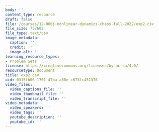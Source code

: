 ```yaml
---
body: ''
content_type: resource
draft: false
file: /courses/12-006j-nonlinear-dynamics-chaos-fall-2022/exp2.csv
file_size: 757602
file_type: text/csv
image_metadata:
  caption: ''
  credit: ''
  image-alt: ''
learning_resource_types:
- Problem Sets
license: https://creativecommons.org/licenses/by-nc-sa/4.0/
resourcetype: Document
title: exp2.csv
uid: 0315fb06-1701-47ba-a58e-c673fc451376
video_files:
  video_captions_file: ''
  video_thumbnail_file: ''
  video_transcript_file: ''
video_metadata:
  video_speakers: ''
  video_tags: ''
  youtube_description: ''
  youtube_id: ''
---
```

